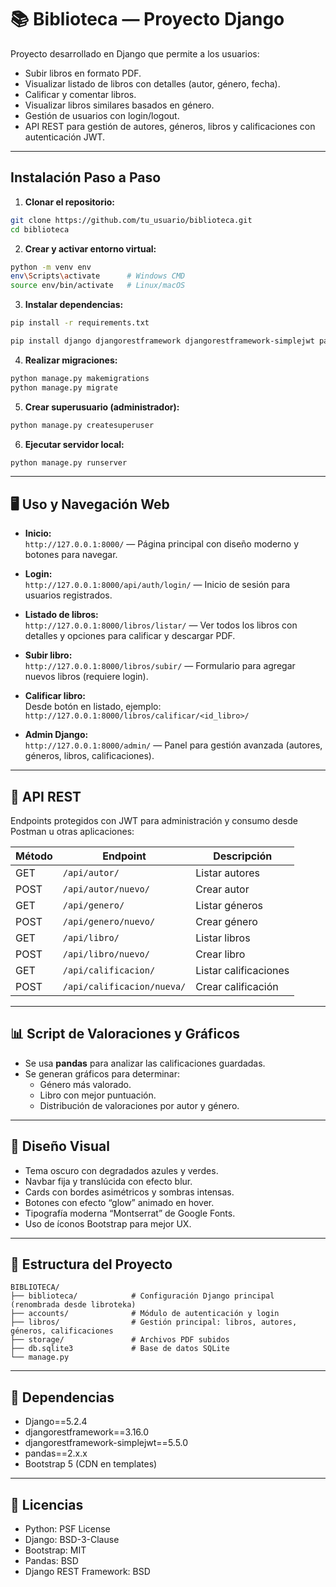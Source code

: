 
# 📚 Biblioteca — Proyecto Django 

Proyecto desarrollado en Django que permite a los usuarios:

- Subir libros en formato PDF.
- Visualizar listado de libros con detalles (autor, género, fecha).
- Calificar y comentar libros.
- Visualizar libros similares basados en género.
- Gestión de usuarios con login/logout.
- API REST para gestión de autores, géneros, libros y calificaciones con autenticación JWT.

---

##  Instalación Paso a Paso

1. **Clonar el repositorio:**

```bash
git clone https://github.com/tu_usuario/biblioteca.git
cd biblioteca
```

2. **Crear y activar entorno virtual:**

```bash
python -m venv env
env\Scripts\activate      # Windows CMD
source env/bin/activate   # Linux/macOS
```

3. **Instalar dependencias:**

```bash
pip install -r requirements.txt
```



```bash
pip install django djangorestframework djangorestframework-simplejwt pandas
```

4. **Realizar migraciones:**

```bash
python manage.py makemigrations
python manage.py migrate
```

5. **Crear superusuario (administrador):**

```bash
python manage.py createsuperuser
```

6. **Ejecutar servidor local:**

```bash
python manage.py runserver
```

---

## 🖥️ Uso y Navegación Web

- **Inicio:**  
  `http://127.0.0.1:8000/` — Página principal con diseño moderno y botones para navegar.

- **Login:**  
  `http://127.0.0.1:8000/api/auth/login/` — Inicio de sesión para usuarios registrados.

- **Listado de libros:**  
  `http://127.0.0.1:8000/libros/listar/` — Ver todos los libros con detalles y opciones para calificar y descargar PDF.

- **Subir libro:**  
  `http://127.0.0.1:8000/libros/subir/` — Formulario para agregar nuevos libros (requiere login).

- **Calificar libro:**  
  Desde botón en listado, ejemplo:  
  `http://127.0.0.1:8000/libros/calificar/<id_libro>/`

- **Admin Django:**  
  `http://127.0.0.1:8000/admin/` — Panel para gestión avanzada (autores, géneros, libros, calificaciones).

---

## 🔗 API REST

Endpoints protegidos con JWT para administración y consumo desde Postman u otras aplicaciones:

| Método | Endpoint                      | Descripción                 |
|--------|-------------------------------|-----------------------------|
| GET    | `/api/autor/`                 | Listar autores              |
| POST   | `/api/autor/nuevo/`           | Crear autor                 |
| GET    | `/api/genero/`                | Listar géneros              |
| POST   | `/api/genero/nuevo/`          | Crear género                |
| GET    | `/api/libro/`                 | Listar libros               |
| POST   | `/api/libro/nuevo/`           | Crear libro                 |
| GET    | `/api/calificacion/`          | Listar calificaciones       |
| POST   | `/api/calificacion/nueva/`    | Crear calificación          |

---

## 📊 Script de Valoraciones y Gráficos

- Se usa **pandas** para analizar las calificaciones guardadas.
- Se generan gráficos para determinar:
  - Género más valorado.
  - Libro con mejor puntuación.
  - Distribución de valoraciones por autor y género.



---

## 🎨 Diseño Visual

- Tema oscuro con degradados azules y verdes.
- Navbar fija y translúcida con efecto blur.
- Cards con bordes asimétricos y sombras intensas.
- Botones con efecto “glow” animado en hover.
- Tipografía moderna “Montserrat” de Google Fonts.
- Uso de íconos Bootstrap para mejor UX.

---

## 📂 Estructura del Proyecto

```
BIBLIOTECA/
├── biblioteca/            # Configuración Django principal (renombrada desde libroteka)
├── accounts/              # Módulo de autenticación y login
├── libros/                # Gestión principal: libros, autores, géneros, calificaciones
├── storage/               # Archivos PDF subidos
├── db.sqlite3             # Base de datos SQLite
└── manage.py
```

---

## 🧾 Dependencias

- Django==5.2.4
- djangorestframework==3.16.0
- djangorestframework-simplejwt==5.5.0
- pandas==2.x.x
- Bootstrap 5 (CDN en templates)

---

## 🔐 Licencias

- Python: PSF License  
- Django: BSD-3-Clause  
- Bootstrap: MIT  
- Pandas: BSD  
- Django REST Framework: BSD


